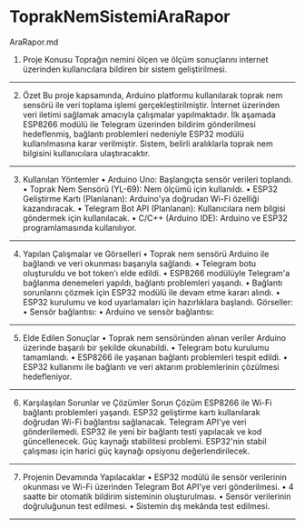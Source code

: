 # ToprakNemSistemiAraRapor
AraRapor.md
1. Proje Konusu 
Toprağın nemini ölçen ve ölçüm sonuçlarını internet üzerinden kullanıcılara bildiren bir sistem geliştirilmesi.
________________________________________
2. Özet 
Bu proje kapsamında, Arduino platformu kullanılarak toprak nem sensörü ile veri toplama işlemi gerçekleştirilmiştir. İnternet üzerinden veri iletimi sağlamak amacıyla çalışmalar yapılmaktadır. İlk aşamada ESP8266 modülü ile Telegram üzerinden bildirim gönderilmesi hedeflenmiş, bağlantı problemleri nedeniyle ESP32 modülü kullanılmasına karar verilmiştir. Sistem, belirli aralıklarla toprak nem bilgisini kullanıcılara ulaştıracaktır.
________________________________________
3. Kullanılan Yöntemler
•	Arduino Uno: Başlangıçta sensör verileri toplandı.
•	Toprak Nem Sensörü (YL-69): Nem ölçümü için kullanıldı.
•	ESP32 Geliştirme Kartı (Planlanan): Arduino'ya doğrudan Wi-Fi özelliği kazandıracak.
•	Telegram Bot API (Planlanan): Kullanıcılara nem bilgisi göndermek için kullanılacak.
•	C/C++ (Arduino IDE): Arduino ve ESP32 programlamasında kullanılıyor.
________________________________________
4. Yapılan Çalışmalar ve Görselleri
•	Toprak nem sensörü Arduino ile bağlandı ve veri okunması başarıyla sağlandı.
•	Telegram botu oluşturuldu ve bot token'ı elde edildi.
•	ESP8266 modülüyle Telegram'a bağlanma denemeleri yapıldı, bağlantı problemleri yaşandı.
•	Bağlantı sorunlarını çözmek için ESP32 modülü ile devam etme kararı alındı.
•	ESP32 kurulumu ve kod uyarlamaları için hazırlıklara başlandı.
Görseller:
•	Sensör bağlantısı:
•	Arduino ve sensör bağlantısı:
________________________________________
5. Elde Edilen Sonuçlar
•	Toprak nem sensöründen alınan veriler Arduino üzerinde başarılı bir şekilde okunabildi.
•	Telegram botu kurulumu tamamlandı.
•	ESP8266 ile yaşanan bağlantı problemleri tespit edildi.
•	ESP32 kullanımı ile bağlantı ve veri aktarım problemlerinin çözülmesi hedefleniyor.
________________________________________
6. Karşılaşılan Sorunlar ve Çözümler
Sorun	Çözüm
ESP8266 ile Wi-Fi bağlantı problemleri yaşandı.	ESP32 geliştirme kartı kullanılarak doğrudan Wi-Fi bağlantısı sağlanacak.
Telegram API'ye veri gönderilemedi.	ESP32 ile yeni bir bağlantı testi yapılacak ve kod güncellenecek.
Güç kaynağı stabilitesi problemi.	ESP32'nin stabil çalışması için harici güç kaynağı opsiyonu değerlendirilecek.
________________________________________
7. Projenin Devamında Yapılacaklar
•	ESP32 modülü ile sensör verilerinin okunması ve Wi-Fi üzerinden Telegram Bot API'ye veri gönderilmesi.
•	4 saatte bir otomatik bildirim sisteminin oluşturulması.
•	Sensör verilerinin doğruluğunun test edilmesi.
•	Sistemin dış mekânda test edilmesi.
________________________________________

